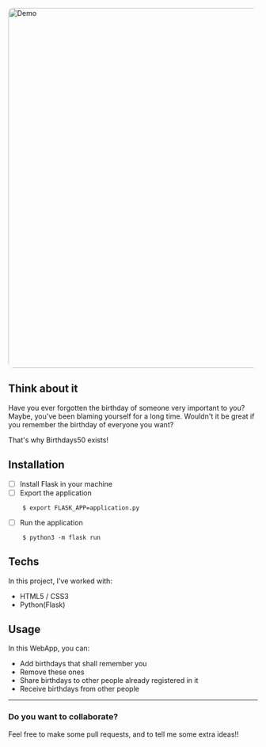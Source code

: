 <img width="728" style="border-radius:10px" src="https://i.imgur.com/2C5mSSh.png" alt="Demo"></a>

## Think about it

Have you ever forgotten the birthday of someone very important to you? Maybe, you've been blaming yourself for a long time.
Wouldn't it be great if you remember the birthday of everyone you want?

That's why Birthdays50 exists!

## Installation

- [ ] Install Flask in your machine
- [ ] Export the application
```
    $ export FLASK_APP=application.py
```
- [ ] Run the application
```
    $ python3 -m flask run
```

## Techs

In this project, I've worked with:
- HTML5 / CSS3
- Python(Flask)

## Usage

In this WebApp, you can:
- Add birthdays that shall remember you
- Remove these ones
- Share birthdays to other people already registered in it
- Receive birthdays from other people
---
### Do you want to collaborate?

Feel free to make some pull requests, and to tell me some extra ideas!!